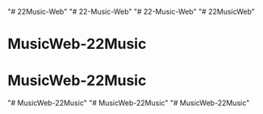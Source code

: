 "# 22Music-Web" 
"# 22-Music-Web" 
"# 22-Music-Web" 
"# 22MusicWeb" 
# MusicWeb-22Music
# MusicWeb-22Music
"# MusicWeb-22Music" 
"# MusicWeb-22Music" 
"# MusicWeb-22Music" 
